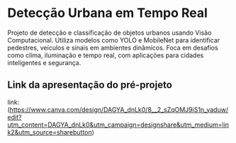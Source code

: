# Detecção Urbana em Tempo Real
Projeto de detecção e classificação de objetos urbanos usando Visão Computacional. Utiliza modelos como YOLO e MobileNet para identificar pedestres, veículos e sinais em ambientes dinâmicos. Foca em desafios como clima, iluminação e tempo real, com aplicações para cidades inteligentes e segurança.

## Link da apresentação do pré-projeto

link: (https://www.canva.com/design/DAGYA_dnLk0/8__2_sZqOMJ9iS1n_yaduw/edit?utm_content=DAGYA_dnLk0&utm_campaign=designshare&utm_medium=link2&utm_source=sharebutton)
